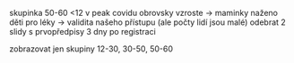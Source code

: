 skupinka 50-60
<12 v peak covidu obrovsky vzroste -> maminky naženo děti pro léky -> validita našeho přístupu (ale počty lidí jsou malé)
odebrat 2 slidy s prvopředpisy
3 dny po registraci

zobrazovat jen skupiny 12-30, 30-50, 50-60